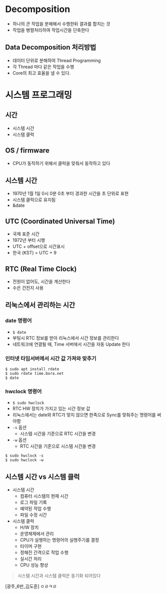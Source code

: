 # Decomposition

- 하나의 큰 작업을 분해해서 수행한뒤 결과를 합치는 것
- 작업을 병렬처리하여 작업시간을 단축한다

## Data Decomposition 처리방법

- 데이터 단위로 분해하여 Thread Programming
- 각 Thread 마다 같은 작업을 수행
- Core의 최고 효율을 낼 수 있다.

# 시스템 프로그래밍

## 시간

- 시스템 시간
- 시스템 클럭

## OS / firmware

- CPU가 동작하기 위해서 클럭을 맞춰서 동작하고 있다

## 시스템 시간

- 1970년 1월 1일 0시 0분 0초 부터 경과한 시간을 초 단위로 표현
- 시스템 클럭으로 유지됨
- &date

## UTC (Coordinated Universal Time)

- 국제 표준 시간
- 1972년 부터 시행
- UTC + offset으로 시간표시
- 한국 (KST) = UTC + 9

## RTC (Real Time Clock)

- 전원이 없어도, 시간을 계산한다
- 수은 건전지 사용

## 리눅스에서 관리하는 시간

### date 명령어

- `$ date`
- 부팅시 RTC 정보를 받아 리눅스에서 시간 정보를 관리한다
- 네트워크에 연결될 때, Time 서버에서 시간을 자동 Update 한다

### 인터넷 타임서버에서 시간 값 가져와 맞추기

``` Shell
$ sudo apt install rdate
$ sudo rdate time.bora.net
$ date
```

### hwclock 명령어

- `$ sudo hwclock`
- RTC HW 장치가 가지고 있는 시간 정보 값
- 리눅스에서는 date와 RTC가 맞지 않으면 한족으로 Sync를 맞춰주는 명령어를 써야함
- `-s` 옵션
  - 시스템 시간을 기준으로 RTC 시간을 변경
- `-w` 옵션
  - RTC 시간을 기준으로 시스템 시간을 변경

``` Shell
$ sudo hwclock -s
$ sudo hwclock -w
```

## 시스템 시간 vs 시스템 클럭

- 시스템 시간
  - 컴퓨터 시스템의 현재 시간
  - 로그 파일 기록
  - 예약된 작업 수행
  - 파일 수정 시간
- 시스템 클럭
  - H/W 장치
  - 운영체제에서 관리
  - CPU가 실행하는 명령어의 실행주기를 결정
  - 타이머 구현
  - 정해진 간격으로 작업 수행
  - 실시간 처리
  - CPU 성능 향상

> 시스템 시간과 시스템 클럭은 동기화 되어있다


[광주_6반_김도훈] ㅇㄹㅋㄹ